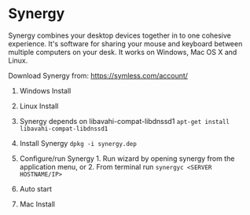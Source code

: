 # Synergy

Synergy combines your desktop devices together in to one cohesive experience. It's software for sharing your mouse
and keyboard between multiple computers on your desk. It works on Windows, Mac OS X and Linux.

Download Synergy from:
https://symless.com/account/

 1. Windows Install

 2. Linux Install

  1. Synergy depends on libavahi-compat-libdnssd1
  `apt-get install libavahi-compat-libdnssd1`
  2. Install Synergy
        `dpkg -i synergy.dep`
  3. Configure/run Synergy
    1. Run wizard by opening synergy from the application menu, or
    2. From terminal run `synergyc <SERVER HOSTNAME/IP>`
  4. Auto start

 3. Mac Install
